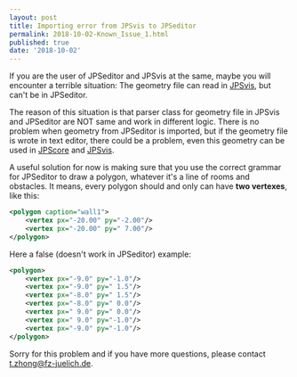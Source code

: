 ```yaml
---
layout: post
title: Importing error from JPSvis to JPSeditor
permalink: 2018-10-02-Known_Issue_1.html
published: true
date: '2018-10-02'
---
```


If you are the user of JPSeditor and JPSvis at the same, maybe you will encounter a terrible situation: The geometry file can read in [JPSvis](http://www.jupedsim.org/jpsvis/), but can't be in JPSeditor.

The reason of this situation is that parser class for geometry file in JPSvis and JPSeditor are NOT same and work in different logic. There is no problem when geometry from JPSeditor is imported, but if the geometry file is wrote in text editor, there could be a problem, even this geometry can be used in [JPScore](http://www.jupedsim.org/jpscore/) and [JPSvis](http://www.jupedsim.org/jpsvis/).

A useful solution for now is making sure that you use the correct grammar for JPSeditor to draw a polygon, whatever it's a line of rooms and obstacles. It means, every polygon should and only can have **two vertexes**, like this:

```xml
<polygon caption="wall1">
    <vertex px="-20.00" py="-2.00"/>
    <vertex px="-20.00" py=" 7.00"/>
</polygon>
```

Here a false (doesn't work in JPSeditor) example:

```xml
<polygon>
    <vertex px="-9.0" py="-1.0"/>
    <vertex px="-9.0" py=" 1.5"/>
    <vertex px="-8.0" py=" 1.5"/>
    <vertex px="-8.0" py=" 0.0"/>
    <vertex px=" 9.0" py=" 0.0"/>
    <vertex px=" 9.0" py="-1.0"/>
    <vertex px="-9.0" py="-1.0"/>
</polygon>
``` 

Sorry for this problem and if you have more questions, please contact <t.zhong@fz-juelich.de>.